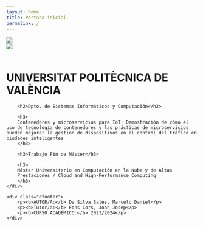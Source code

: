 ```yaml
---
layout: home
title: Portada inicial
permalink: /
---
```

<div class="hcontainer">
    <div class="dleft">
        <img class="image" src="{{ site.baseurl }}/assets/images/logo-upv.png">
    </div>
    <div class="dright">
        <img class="image" src="{{ site.baseurl }}/assets/images/dsiic-logo-removebg.png">
    </div>
</div>
<br>

<div class="vcover">
    <div class="dcover">
        <h1>UNIVERSITAT POLITÈCNICA DE VALÈNCIA</h1>

        <h2>Dpto. de Sistemas Informáticos y Computación</h2>

        <h3>
        Contenedores y microservicios para IoT: Demostración de cómo el uso de tecnología de contenedores y las prácticas de microservicios pueden mejorar la gestión de dispositivos en el control del tráfico en ciudades inteligentes
        </h3>

        <h3>Trabajo Fin de Máster</h3>

        <h3>
        Máster Universitario en Computación en la Nube y de Altas
        Prestaciones / Cloud and High-Performance Computing
        </h3>
    </div>

    <div class="dfooter">
        <p><b>AUTOR/A:</b> Da Silva Sales, Marcelo Daniel</p>
        <p><b>Tutor/a:</b> Fons Cors, Joan Josep</p>
        <p><b>CURSO ACADÉMICO:</b> 2023/2024</p>
    </div>
</div>